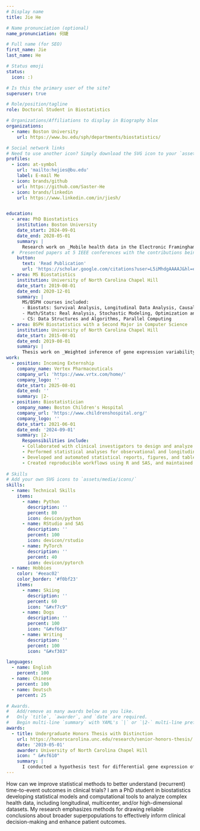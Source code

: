 ```yaml
---
# Display name
title: Jie He

# Name pronunciation (optional)
name_pronunciation: 何婕

# Full name (for SEO)
first_name: Jie
last_name: He

# Status emoji
status:
  icon: :)

# Is this the primary user of the site?
superuser: true

# Role/position/tagline
role: Doctoral Student in Biostatistics 

# Organizations/Affiliations to display in Biography blox
organizations:
  - name: Boston University
    url: https://www.bu.edu/sph/departments/biostatistics/

# Social network links
# Need to use another icon? Simply download the SVG icon to your `assets/media/icons/` folder.
profiles:
  - icon: at-symbol
    url: 'mailto:hejies@bu.edu'
    label: E-mail Me
  - icon: brands/github
    url: https://github.com/Saster-He
  - icon: brands/linkedin
    url: https://www.linkedin.com/in/jiesh/


education:
  - area: PhD Biostatistics
    institution: Boston University 
    date_start: 2024-09-01
    date_end: 2028-05-01
    summary: |
      Research work on _Mobile health data in the Electronic Framingham Heart Study_. Supervised by [Prof Chunyu Liu](https://www.bu.edu/sph/profile/chunyu-liu/). 
  #  Presented papers at 5 IEEE conferences with the contributions being published in 2 Springer journals.
    button:
      text: 'Read Publication'
      url: 'https://scholar.google.com/citations?user=L5iMhdgAAAAJ&hl=en'
  - area: MS Biostatistics
    institution: University of North Carolina Chapel Hill
    date_start: 2019-08-01
    date_end: 2020-12-01
    summary: |
      MS/BSPH courses included:
      - Biostats: Survival Analysis, Longitudinal Data Analysis, Causal Inference, Clinical Study Design 
      - Math/Stats: Real Analysis, Stochastic Modeling, Optimization and Functional Analysis
      - CS: Data Structures and Algorithms, Parallel Computing
  - area: BSPH Biostatistics with a Second Major in Computer Science
    institution: University of North Carolina Chapel Hill
    date_start: 2015-08-01
    date_end: 2019-08-01
    summary: |
      Thesis work on _Weighted inference of gene expression variability in single cell RNAseq_. Advised by [Prof Di Wu](https://sph.unc.edu/adv_profile/di-wu-phd/).
work:
  - position: Incoming Externship 
    company_name: Vertex Pharmaceuticals
    company_url: 'https://www.vrtx.com/home/'
    company_logo: ''
    date_start: 2025-08-01
    date_end: ''
    summary: |2-
  - position: Biostatistician
    company_name: Boston Children's Hospital
    company_url: 'https://www.childrenshospital.org/'
    company_logo: ''
    date_start: 2021-06-01
    date_end: '2024-09-01'
    summary: |2-
      Responsibilities include:
      - Collaborated with clinical investigators to design and analyze studies across pediatric and cardiovascular research domains.
      - Performed statistical analyses for observational and longitudinal studies, including survival analysis, generalized linear models, and mixed-effects models.
      - Developed and automated statistical reports, figures, and tables for manuscripts, presentations, and grant applications.
      - Created reproducible workflows using R and SAS, and maintained version-controlled analysis code on hospital research hub.
  
# Skills
# Add your own SVG icons to `assets/media/icons/`
skills:
  - name: Technical Skills
    items:
      - name: Python
        description: ''
        percent: 80
        icon: devicon/python
      - name: RStudio and SAS
        description: ''
        percent: 100
        icon: devicon/rstudio
      - name: PyTorch
        description: ''
        percent: 40
        icon: devicon/pytorch
  - name: Hobbies
    color: '#eeac02'
    color_border: '#f0bf23'
    items:
      - name: Skiing 
        description: ''
        percent: 60
        icon: "&#xf7c9"
      - name: Dogs
        description: ''
        percent: 100
        icon: "&#xf6d3"
      - name: Writing
        description: ''
        percent: 100
        icon: "&#xf303"

languages:
  - name: English
    percent: 100
  - name: Chinese
    percent: 100
  - name: Deutsch
    percent: 25

# Awards.
#   Add/remove as many awards below as you like.
#   Only `title`, `awarder`, and `date` are required.
#   Begin multi-line `summary` with YAML's `|` or `|2-` multi-line prefix and indent 2 spaces below.
awards:
  - title: Undergraduate Honors Thesis with Distinction
    url: https://honorscarolina.unc.edu/research/senior-honors-thesis/
    date: '2019-05-01'
    awarder: University of North Carolina Chapel Hill
    icon: "	&#xf610"
    summary: |
      I conducted a hypothesis test for differential gene expression of single cell RNA sequencing where gene level variability was defined as the test measure. I also wrote R functions to address the mean-variance relationship for zero-inflated RNA-seq counts (32,738 genes and 2,692 cells).
---
```


How can we improve statistical methods to better understand (recurrent) time-to-event outcomes in clinical trials? I am a PhD student in biostatistics developing statistical models and computational tools to analyze complex health data, including longitudinal, multicenter, and/or high-dimensional datasets. My research emphasizes methods for drawing reliable conclusions about broader superpopulations to effectively inform clinical decision-making and enhance patient outcomes.
